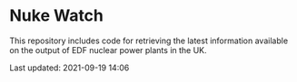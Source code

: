 # Nuke Watch

This repository includes code for retrieving the latest information available on the output of EDF nuclear power plants in the UK.

Last updated: 2021-09-19 14:06